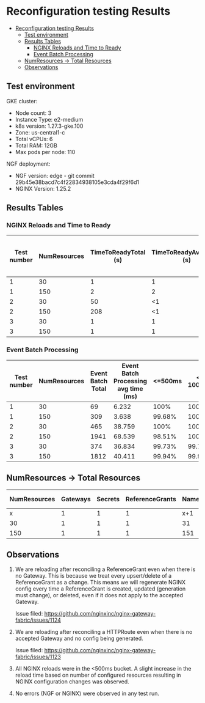 # Reconfiguration testing Results

<!-- TOC -->
- [Reconfiguration testing Results](#reconfiguration-testing-results)
  - [Test environment](#test-environment)
  - [Results Tables](#results-tables)
    - [NGINX Reloads and Time to Ready](#nginx-reloads-and-time-to-ready)
    - [Event Batch Processing](#event-batch-processing)
  - [NumResources -> Total Resources](#numresources---total-resources)
  - [Observations](#observations)
<!-- TOC -->

## Test environment

GKE cluster:

- Node count: 3
- Instance Type: e2-medium
- k8s version: 1.27.3-gke.100
- Zone: us-central1-c
- Total vCPUs: 6
- Total RAM: 12GB
- Max pods per node: 110

NGF deployment:

- NGF version: edge - git commit 29b45e38bacd7c4f22834938105e3cda4f29f6d1
- NGINX Version: 1.25.2

## Results Tables

### NGINX Reloads and Time to Ready

| Test number | NumResources | TimeToReadyTotal (s) | TimeToReadyAvgSingle (s) | NGINX reloads | NGINX reload avg time (ms) |
| ----------- | ------------ |----------------------|-------------------------|---------------|----------------------------|
| 1           | 30           | 1                    | 1                       | 2             | 191                        |
| 1           | 150          | 2                    | 2                       | 2             | 440                        |
| 2           | 30           | 50                   | <1                      | 93            | 162                        |
| 2           | 150          | 208                  | <1                      | 396           | 281                        |
| 3           | 30           | 1                    | 1                       | 93            | 129                        |
| 3           | 150          | 1                    | 1                       | 453           | 130                        |


### Event Batch Processing

| Test number | NumResources | Event Batch Total | Event Batch Processing avg time (ms) | <=500ms | <= 1000ms |
|-------------|--------------|-------------------|--------------------------------------|---------|-----------|
| 1           | 30           | 69                | 6.232                                | 100%    | 100%      |
| 1           | 150          | 309               | 3.638                                | 99.68%  | 100%      |
| 2           | 30           | 465               | 38.759                               | 100%    | 100%      |
| 2           | 150          | 1941              | 68.539                               | 98.51%  | 100%      |
| 3           | 30           | 374               | 36.834                               | 99.73%  | 99.73%    |
| 3           | 150          | 1812              | 40.411                               | 99.94%  | 99.94%    |


## NumResources -> Total Resources
| NumResources | Gateways | Secrets | ReferenceGrants | Namespaces | application Pods | application Services | HTTPRoutes | Total Resources |
| ------------ | -------- | ------- | --------------- | ---------- | ---------------- | -------------------- | ---------- | --------------- |
| x            | 1        | 1       | 1               | x+1        | 2x               | 2x                   | 3x         | <total>         |
| 30           | 1        | 1       | 1               | 31         | 60               | 60                   | 90         | 244             |
| 150          | 1        | 1       | 1               | 151        | 300              | 300                  | 450        | 1204            |

## Observations

1. We are reloading after reconciling a ReferenceGrant even when there is no Gateway. This is because we treat every
   upsert/delete of a ReferenceGrant as a change. This means we will regenerate NGINX config every time a ReferenceGrant
   is created, updated (generation must change), or deleted, even if it does not apply to the accepted Gateway.

   Issue filed: https://github.com/nginxinc/nginx-gateway-fabric/issues/1124

2. We are reloading after reconciling a HTTPRoute even when there is no accepted Gateway and no config being generated.

   Issue filed: https://github.com/nginxinc/nginx-gateway-fabric/issues/1123

3. All NGINX reloads were in the <500ms bucket. A slight increase in the reload time based on number of configured resources
   resulting in NGINX configuration changes was observed.

4. No errors (NGF or NGINX) were observed in any test run.
